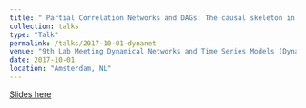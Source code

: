 ```yaml
---
title: " Partial Correlation Networks and DAGs: The causal skeleton in the closet"
collection: talks
type: "Talk"
permalink: /talks/2017-10-01-dynanet
venue: "9th Lab Meeting Dynamical Networks and Time Series Models (DynaNet)"
date: 2017-10-01
location: "Amsterdam, NL"
---
```


[Slides here](http://ryanoisin.github.io/files/dysyslab_2.pdf)
